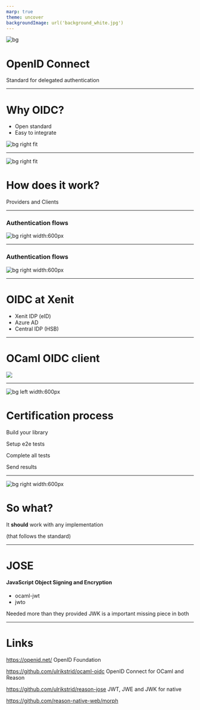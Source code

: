 ```yaml
---
marp: true
theme: uncover
backgroundImage: url('background_white.jpg')
---
```


![bg](background_white.jpg)

# OpenID Connect

Standard for delegated authentication

---

# Why OIDC?

- Open standard
- Easy to integrate

![bg right fit](undraw_social_thinking_7ule.svg)

---

![bg right fit](undraw_User_flow_re_bvfx.svg)

# How does it work?

Providers and Clients

<!--
Klient: Den applikation som vill logga in en användare/ha information om denna.

Provider: Autentiserar användaren och skickar information om denna till klienten -->

---

### Authentication flows

![bg right width:600px](./implicit_flow.png)

---

### Authentication flows

![bg right width:600px](./code_flow.png)

---

# OIDC at Xenit

- Xenit IDP (eID)
- Azure AD
- Central IDP (HSB)

<!--
På Xenit använder vi OIDC i Xenit IDP eller eID som den även kallas, dvs vår BankID-tjänst

Azure AD använder, bland annat, OIDC när man använder den för att logga in. Detta kan man se bland annat i Portalen.

HSB's Central IDP är en implementation av en Provider, precis som eID.
-->

---

# OCaml OIDC client

![](certified_openid.png)

---

![bg left width:600px](undraw_certification_aif8.svg)

# Certification process

Build your library

Setup e2e tests

Complete all tests

Send results

---

![bg right width:600px](undraw_secure_login_pdn4.svg)

# So what?

It **should** work with any implementation

(that follows the standard)

---

# JOSE

#### JavaScript Object Signing and Encryption

- ocaml-jwt
- jwto

Needed more than they provided
JWK is a important missing piece in both

---

# Links

https://openid.net/
OpenID Foundation

https://github.com/ulrikstrid/ocaml-oidc
OpenID Connect for OCaml and Reason

https://github.com/ulrikstrid/reason-jose
JWT, JWE and JWK for native

https://github.com/reason-native-web/morph

